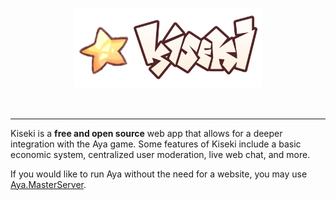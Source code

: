 
<p align="center">
<img src="https://github.com/kiseki-lol/.github/raw/trunk/profile/logo.png" width="60%"><br>
<br><br>
</p>
<hr>

Kiseki is a **free and open source** web app that allows for a deeper integration with the Aya game. Some features of Kiseki include a basic economic system, centralized user moderation, live web chat, and more.

If you would like to run Aya without the need for a website, you may use [Aya.MasterServer](https://github.com/kiseki-lol/aya-master-server).
